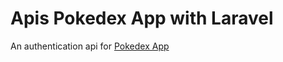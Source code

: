 # Apis Pokedex App with Laravel

An authentication api for [Pokedex App](https://github.com/gregodiaz/pokedex-app-react)
